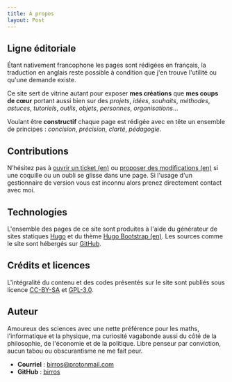```yaml
---
title: À propos
layout: Post
---
```


## Ligne éditoriale

Étant nativement francophone les pages sont rédigées en français, la traduction
en anglais reste possible à condition que j'en trouve l'utilité ou qu'une
demande existe.

Ce site sert de vitrine autant pour exposer __mes créations__ que __mes coups
de cœur__ portant aussi bien sur des *projets*, *idées*, *souhaits*, *méthodes*,
*astuces*, *tutoriels*, *outils*, *objets*, *personnes*, *organisations*...

Voulant être __constructif__ chaque page est rédigée avec en tête un ensemble
de principes : *concision*, *précision*, *clarté*, *pédagogie*.

## Contributions

N’hésitez pas à [ouvrir un ticket (en)] ou [proposer des modifications (en)] si
une coquille ou un oubli se glisse dans une page. Si l'usage d'un gestionnaire
de version vous est inconnu alors prenez directement contact avec moi.

## Technologies

L'ensemble des pages de ce site sont produites à l'aide du générateur de sites
statiques [Hugo] et du thème [Hugo Bootstrap (en)]. Les sources comme le site
sont hébergés sur [GitHub].

## Crédits et licences

L'intégralité du contenu et des codes présentés sur le site sont publiés sous
licence [CC-BY-SA] et [GPL-3.0].

## Auteur

Amoureux des sciences avec une nette préférence pour les maths, l'informatique
et la physique, ma curiosité vagabonde aussi du côté de la philosophie, de
l'économie et de la politique. Libre penseur par conviction, aucun tabou ou
obscurantisme ne me fait peur.

- __Courriel__ : [birros@protonmail.com]
- __GitHub__ : [birros]

<!-- Liens externes et références -->

[ouvrir un ticket (en)]: https://github.com/birros/birros.github.io-sources/issues
[proposer des modifications (en)]: https://github.com/birros/birros.github.io-sources/pulls
[Hugo]: https://fr.wikipedia.org/wiki/Hugo_(logiciel)
[Hugo Bootstrap (en)]: https://github.com/Xzya/hugo-bootstrap
[GitHub]: https://fr.wikipedia.org/wiki/GitHub
[GPL-3.0]: https://www.gnu.org/licenses/gpl-3.0.fr.html
[CC-BY-SA]: https://creativecommons.org/licenses/by-sa/4.0/deed.fr
[birros@protonmail.com]: mailto:birros@protonmail.com
[birros]: https://github.com/birros
